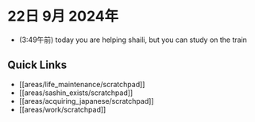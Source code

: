 # 22日 9月 2024年
- (3:49午前) today you are helping shaili, but you can study on the train
 



## Quick Links
- [[areas/life_maintenance/scratchpad]]
- [[areas/sashin_exists/scratchpad]]
- [[areas/acquiring_japanese/scratchpad]]
- [[areas/work/scratchpad]]
